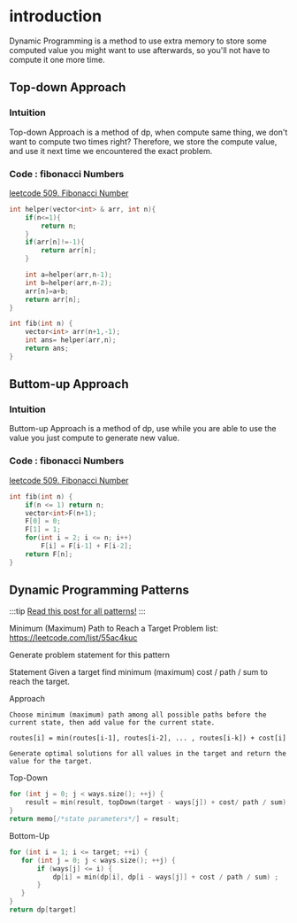 # introduction

Dynamic Programming is a method to use extra memory to store some computed value you might want to use afterwards, so you'll not have to compute it one more time.

## Top-down Approach

### Intuition

Top-down Approach is a method of dp, when compute same thing, we don't want to compute two times right? Therefore, we store the compute value, and use it next time we encountered the exact problem.

### Code : fibonacci Numbers

[leetcode 509. Fibonacci Number](https://leetcode.com/problems/fibonacci-number/)

```cpp
int helper(vector<int> & arr, int n){
    if(n<=1){
        return n;
    }
    if(arr[n]!=-1){
        return arr[n];
    }

    int a=helper(arr,n-1);
    int b=helper(arr,n-2);
    arr[n]=a+b;
    return arr[n];
}

int fib(int n) {
    vector<int> arr(n+1,-1);
    int ans= helper(arr,n);
    return ans;
}
```

## Buttom-up Approach

### Intuition

Buttom-up Approach is a method of dp, use while you are able to use the value you just compute to generate new value.

### Code : fibonacci Numbers

[leetcode 509. Fibonacci Number](https://leetcode.com/problems/fibonacci-number/)

```cpp
int fib(int n) {
	if(n <= 1) return n;
	vector<int>F(n+1);
	F[0] = 0;
	F[1] = 1;
	for(int i = 2; i <= n; i++)
		F[i] = F[i-1] + F[i-2];
	return F[n];
}
```

## Dynamic Programming Patterns

:::tip
[Read this post for all patterns!](https://leetcode.com/discuss/study-guide/458695/Dynamic-Programming-Patterns#Decision-Making)
:::

Minimum (Maximum) Path to Reach a Target
Problem list: https://leetcode.com/list/55ac4kuc

Generate problem statement for this pattern

Statement
Given a target find minimum (maximum) cost / path / sum to reach the target.

Approach

```
Choose minimum (maximum) path among all possible paths before the current state, then add value for the current state.

routes[i] = min(routes[i-1], routes[i-2], ... , routes[i-k]) + cost[i]

Generate optimal solutions for all values in the target and return the value for the target.
```

Top-Down

```cpp
for (int j = 0; j < ways.size(); ++j) {
    result = min(result, topDown(target - ways[j]) + cost/ path / sum);
}
return memo[/*state parameters*/] = result;
```

Bottom-Up

```cpp
for (int i = 1; i <= target; ++i) {
   for (int j = 0; j < ways.size(); ++j) {
       if (ways[j] <= i) {
           dp[i] = min(dp[i], dp[i - ways[j]] + cost / path / sum) ;
       }
   }
}
return dp[target]
```
